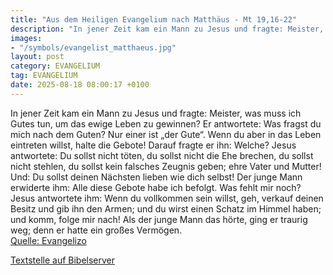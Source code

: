 ```yaml
---
title: "Aus dem Heiligen Evangelium nach Matthäus - Mt 19,16-22"
description: "In jener Zeit kam ein Mann zu Jesus und fragte: Meister, was muss ich Gutes tun, um das ewige Leben zu gewinnen? Er antwortete: Was fragst du mich nach dem Guten? Nur einer ist „der Gute“. Wenn du aber in das Leben eintreten willst, halte die Gebote! Darauf fragte er ihn: Welche?...."
images:
- "/symbols/evangelist_matthaeus.jpg"
layout: post
category: EVANGELIUM
tag: EVANGELIUM
date: 2025-08-18 08:00:17 +0100
---
```

In jener Zeit kam ein Mann zu Jesus und fragte: Meister, was muss ich Gutes tun, um das ewige Leben zu gewinnen?
Er antwortete: Was fragst du mich nach dem Guten? Nur einer ist „der Gute“. Wenn du aber in das Leben eintreten willst, halte die Gebote!
Darauf fragte er ihn: Welche? Jesus antwortete: Du sollst nicht töten, du sollst nicht die Ehe brechen, du sollst nicht stehlen, du sollst kein falsches Zeugnis geben;
ehre Vater und Mutter! Und: Du sollst deinen Nächsten lieben wie dich selbst!
Der junge Mann erwiderte ihm: Alle diese Gebote habe ich befolgt.<!--more--> Was fehlt mir noch?
Jesus antwortete ihm: Wenn du vollkommen sein willst, geh, verkauf deinen Besitz und gib ihn den Armen; und du wirst einen Schatz im Himmel haben; und komm, folge mir nach!
Als der junge Mann das hörte, ging er traurig weg; denn er hatte ein großes Vermögen.<br>
[Quelle: Evangelizo](https://evangeliumtagfuertag.org/DE/gospel)

[Textstelle auf Bibelserver](https://www.bibleserver.com/EU/Matthäus19,16-22)

